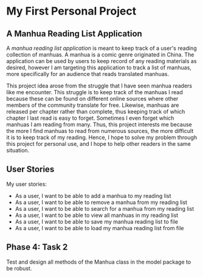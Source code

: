 # My First Personal Project

## **A Manhua Reading List Application**

A *manhua reading list application* is meant to keep track of a user's reading collection of manhuas. A manhua is a comic 
genre originated in China. The application can be used by users to keep record of any reading materials as desired, 
however I am targeting this application to track a list of manhuas, more specifically for an audience that reads 
translated manhuas. 

This project idea arose from the struggle that I have seen manhua readers like me encounter. This struggle is to 
keep track of the manhuas I read because these can be found on different online sources where other members of the 
community translate for free. Likewise, manhuas are released per chapter rather than complete, thus keeping track of 
which chapter I last read is easy to forget. Sometimes I even forget which manhuas I am reading from many. Thus, this 
project interests me because the more I find manhuas to read from numerous sources, the more difficult it is to keep 
track of my reading. Hence, I hope to solve my problem through this project for personal use, and I hope to help other 
readers in the same situation. 
 
## **User Stories**
My user stories:
-	As a user, I want to be able to add a manhua to my reading list
-	As a user, I want to be able to remove a manhua from my reading list
-	As a user, I want to be able to search for a manhua from my reading list
-	As a user, I want to be able to view all manhuas in my reading list 
-	As a user, I want to be able to save my manhua reading list to file 
-	As a user, I want to be able to load my manhua reading list from file 

## **Phase 4: Task 2**
Test and design all methods of the Manhua class in the model package to be robust.  